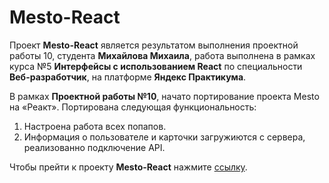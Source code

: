 # Mesto-React

Проект **Mesto-React** является результатом выполнения проектной работы 10, студента **Михайлова Михаила**, работа выполнена в рамках курса №5 **Интерфейсы с использованием React** по специальности **Веб-разработчик**, на платформе **Яндекс Практикума**.

В рамках **Проектной работы №10**, начато портирование проекта Mesto на «Реакт». Портирована следующая функциональность:
  1. Настроена работа всех попапов.
  2. Информация о пользователе и карточки загружиются с сервера, реализованно подключение API.

Чтобы прейти к проекту **Mesto-React** нажмите [ссылку](https://mklonk.github.io/mesto-react/index.html).